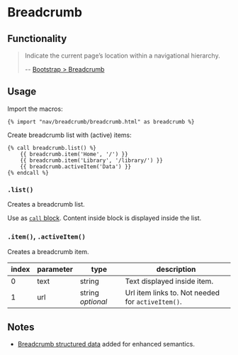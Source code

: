 # Breadcrumb

## Functionality

> Indicate the current page’s location within a navigational hierarchy.
> 
> -- [Bootstrap > Breadcrumb](http://v4-alpha.getbootstrap.com/components/breadcrumb/)

## Usage

Import the macros:

```
{% import "nav/breadcrumb/breadcrumb.html" as breadcrumb %}
```

Create breadcrumb list with (active) items:

```
{% call breadcrumb.list() %}
    {{ breadcrumb.item('Home', '/') }}
    {{ breadcrumb.item('Library', '/library/') }}
    {{ breadcrumb.activeItem('Data') }}
{% endcall %}
```

### `.list()`

Creates a breadcrumb list.

Use as [`call` block](http://mozilla.github.io/nunjucks/templating.html#call).
Content inside block is displayed inside the list.

### `.item()`, `.activeItem()`

Creates a breadcrumb item.

index | parameter | type | description
--- | --- | --- | ---
0 | text | string | Text displayed inside item.
1 | url | string *optional* | Url item links to. Not needed for `activeItem()`.



## Notes

* [Breadcrumb structured data](https://developers.google.com/structured-data/breadcrumbs?rd=1#examples) added for enhanced semantics.